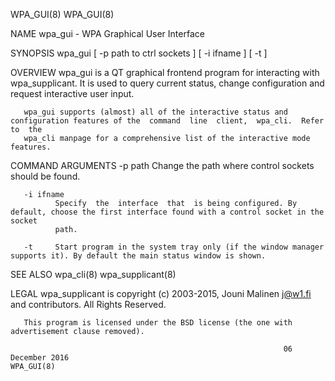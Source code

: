 WPA_GUI(8)                                                                                                                              WPA_GUI(8)

NAME
       wpa_gui - WPA Graphical User Interface

SYNOPSIS
       wpa_gui [ -p path to ctrl sockets ] [ -i ifname ] [ -t ]

OVERVIEW
       wpa_gui  is  a  QT graphical frontend program for interacting with wpa_supplicant. It is used to query current status, change configuration
       and request interactive user input.

       wpa_gui supports (almost) all of the interactive status and configuration features of the  command  line  client,  wpa_cli.  Refer  to  the
       wpa_cli manpage for a comprehensive list of the interactive mode features.

COMMAND ARGUMENTS
       -p path
              Change the path where control sockets should be found.

       -i ifname
              Specify  the  interface  that  is being configured. By default, choose the first interface found with a control socket in the socket
              path.

       -t     Start program in the system tray only (if the window manager supports it). By default the main status window is shown.

SEE ALSO
       wpa_cli(8) wpa_supplicant(8)

LEGAL
       wpa_supplicant is copyright (c) 2003-2015, Jouni Malinen <j@w1.fi> and contributors.  All Rights Reserved.

       This program is licensed under the BSD license (the one with advertisement clause removed).

                                                                 06 December 2016                                                       WPA_GUI(8)
